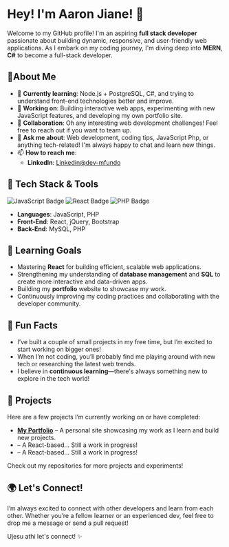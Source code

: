 # Hey! I'm **Aaron Jiane**! 🚀
Welcome to my GitHub profile! I'm an aspiring **full stack developer** passionate about building dynamic, responsive, and user-friendly web applications. As I embark on my coding journey, I'm diving deep into **MERN**, **C#** to become a full-stack developer.  

## 🚀About Me  
- 🌱 **Currently learning**: Node.js + PostgreSQL, C#, and trying to understand front-end technologies better and improve.
- 🔭 **Working on**: Building interactive web apps, experimenting with new JavaScript features, and developing my own portfolio site.
- 👯 **Collaboration**: Oh any interesting web development challenges! Feel free to reach out if you want to team up.
- 💬 **Ask me about**: Web development, coding tips, JavaScript Php, or anything tech-related! I'm always happy to chat and learn new things.
- 📫 **How to reach me**:  
  - **LinkedIn**: <a href="https://www.linkedin.com/in/aaron-jiane-350546225/" target="_blank">Linkedin@dev-mfundo</a>

## 🔧 Tech Stack & Tools

![JavaScript Badge](https://img.shields.io/badge/JavaScript-ES6-brightgreen?style=flat-square)
![React Badge](https://img.shields.io/badge/React-16.13-blue?style=flat-square)
![PHP Badge](https://img.shields.io/badge/PHP-8.0-blue?style=flat-square)

- **Languages**: JavaScript, PHP
- **Front-End**: React, jQuery, Bootstrap
- **Back-End**: MySQL, PHP

## 🌱 Learning Goals  
- Mastering **React** for building efficient, scalable web applications.
- Strengthening my understanding of **database management** and **SQL** to create more interactive and data-driven apps.
- Building my **portfolio** website to showcase my work.
- Continuously improving my coding practices and collaborating with the developer community.

## 🤖 Fun Facts  
- I’ve built a couple of small projects in my free time, but I’m excited to start working on bigger ones!
- When I’m not coding, you’ll probably find me playing around with new tech or researching the latest web trends.
- I believe in **continuous learning**—there's always something new to explore in the tech world!

## 📂 Projects  
Here are a few projects I’m currently working on or have completed:  
- <a href="https://dev-mfundo.github.io/personal-website/">**[My Portfolio](#)**</a> – A personal site showcasing my work as I learn and build new projects.
- **[](#)** – A React-based... Still a work in progress!
- **[](#)** – A React-based... Still a work in progress!

Check out my repositories for more projects and experiments!

## 🌍 Let's Connect!  
I’m always excited to connect with other developers and learn from each other. Whether you’re a fellow learner or an experienced dev, feel free to drop me a message or send a pull request! 

Ujesu athi let's connect! ✨
